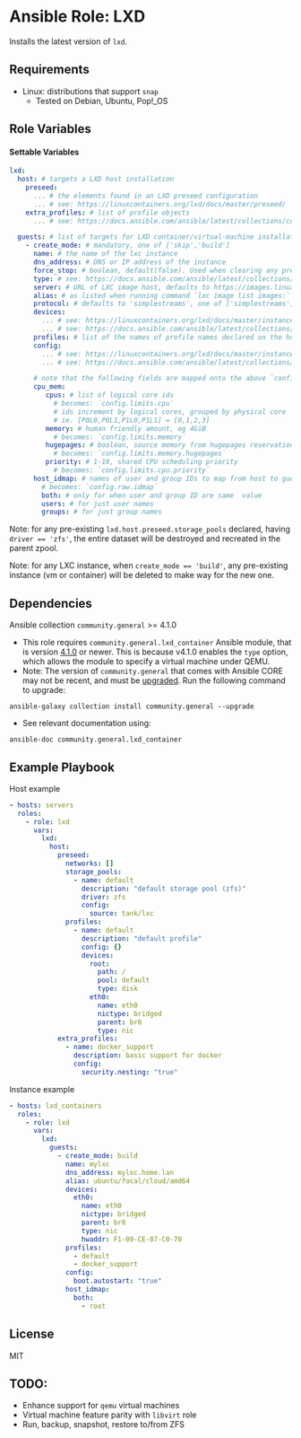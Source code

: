 # Ansible Role: LXD

Installs the latest version of `lxd`.

## Requirements

- Linux: distributions that support `snap`
	- Tested on Debian, Ubuntu, Pop!_OS

## Role Variables

#### Settable Variables
```yaml
lxd:
  host: # targets a LXD host installation
    preseed:
      ... # the elements found in an LXD preseed configuration
      ... # see: https://linuxcontainers.org/lxd/docs/master/preseed/
    extra_profiles: # list of profile objects
      ... # see: https://docs.ansible.com/ansible/latest/collections/community/general/lxd_profile_module.html#parameters

  guests: # list of targets for LXD container/virtual-machine installation
    - create_mode: # mandatory, one of ['skip','build']
      name: # the name of the lxc instance
      dns_address: # DNS or IP address of the instance
      force_stop: # boolean, default(false). Used when clearing any preexisting guest of same name
      type: # see: https://docs.ansible.com/ansible/latest/collections/community/general/lxd_container_module.html#parameter-type
      server: # URL of LXC image host, defaults to https://images.linuxcontainers.org
      alias: # as listed when running command `lxc image list images:`
      protocol: # defaults to 'simplestreams', one of ['simplestreams','lxd']
      devices:
        ... # see: https://linuxcontainers.org/lxd/docs/master/instances/#devices-configuration
        ... # see: https://docs.ansible.com/ansible/latest/collections/community/general/lxd_container_module.html#parameter-devices
      profiles: # list of the names of profile names declared on the host
      config:
        ... # see: https://linuxcontainers.org/lxd/docs/master/instances/#key-value-configuration
        ... # see: https://docs.ansible.com/ansible/latest/collections/community/general/lxd_container_module.html#parameter-config

      # note that the following fields are mapped onto the above `config`, after converted from human-intuitive description.  Any preexisting `config` value will be overridden.
      cpu_mem:
         cpus: # list of logical core ids
           # becomes: `config.limits.cpu`
           # ids increment by logical cores, grouped by physical core
           # ie. [P0L0,P0L1,P1L0,P1L1] = [0,1,2,3]
         memory: # human friendly amount, eg 4GiB
           # becomes: `config.limits.memory`
         hugepages: # boolean, source memory from hugepages reservation
           # becomes: `config.limits.memory.hugepages`
         priority: # 1-10, shared CPU scheduling priority
           # becomes: `config.limits.cpu.priority`
      host_idmap: # names of user and group IDs to map from host to guest
        # becomes: `config.raw.idmap`
        both: # only for when user and group ID are same  value
        users: # for just user names
        groups: # for just group names
```

Note: for any pre-existing `lxd.host.preseed.storage_pools` declared, having `driver == 'zfs'`, the entire dataset will be destroyed and recreated in the parent zpool.

Note: for any LXC instance, when `create_mode == 'build'`, any pre-existing instance (vm or container) will be deleted to make way for the new one.

## Dependencies
Ansible collection `community.general` >= 4.1.0

- This role requires `community.general.lxd_container` Ansible module, that is version [4.1.0](https://github.com/ansible-collections/community.general/blob/4.1.0/plugins/modules/cloud/lxd/lxd_container.py#L109) or newer.  This is because v4.1.0 enables the `type` option, which allows the module to specify a virtual machine under QEMU.
- Note: The version of `community.general` that comes with Ansible CORE may not be recent, and must be [upgraded](https://github.com/ansible-collections/community.general#using-this-collection). Run the following command to upgrade:
```
ansible-galaxy collection install community.general --upgrade
```
- See relevant documentation using:
```
ansible-doc community.general.lxd_container
```

## Example Playbook
Host example
```yaml
- hosts: servers
  roles:
    - role: lxd
      vars:
        lxd:
          host:
            preseed:
              networks: []
              storage_pools:
                - name: default
                  description: "default storage pool (zfs)"
                  driver: zfs
                  config:
                    source: tank/lxc
              profiles:
                - name: default
                  description: "default profile"
                  config: {}
                  devices:
                    root:
                      path: /
                      pool: default
                      type: disk
                    eth0:
                      name: eth0
                      nictype: bridged
                      parent: br0
                      type: nic
            extra_profiles:
              - name: docker_support
                description: basic support for docker
                config:
                  security.nesting: "true"
```

Instance example
```yaml
- hosts: lxd_containers
  roles:
    - role: lxd
      vars:
        lxd:
          guests:
            - create_mode: build
              name: mylxc
              dns_address: mylxc.home.lan
              alias: ubuntu/focal/cloud/amd64
              devices:
                eth0:
                  name: eth0
                  nictype: bridged
                  parent: br0
                  type: nic
                  hwaddr: F1-09-CE-07-C0-70
              profiles:
                - default
                - docker_support
              config:
                boot.autostart: "true"
              host_idmap:
                both:
                  - root
```

## License

MIT

## TODO:
* Enhance support for `qemu` virtual machines
* Virtual machine feature parity with `libvirt` role
* Run, backup, snapshot, restore to/from ZFS
